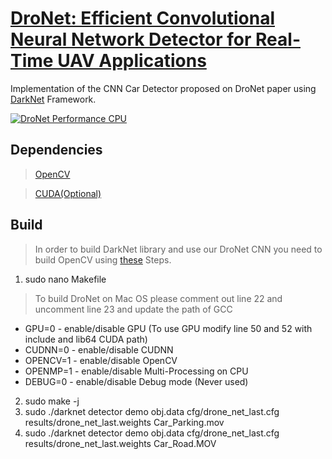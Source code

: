 # [DroNet: Efficient Convolutional Neural Network Detector for Real-Time UAV Applications](Paper/DroNet.pdf)
Implementation of the CNN Car Detector proposed on DroNet paper using [DarkNet](https://github.com/pjreddie/darknet) Framework.

[![DroNet Performance CPU](http://share.gifyoutube.com/KzB6Gb.gif)](Car_Parking.mov)


## Dependencies
> [OpenCV](https://opencv.org/)


> [CUDA(Optional)](https://developer.nvidia.com/cuda-downloads)

## Build

> In order to build DarkNet library and use our DroNet CNN you need to build OpenCV using [these](https://docs.opencv.org/2.4/doc/tutorials/introduction/linux_install/linux_install.html) Steps.
1. sudo nano Makefile
> To build DroNet on Mac OS please comment out line 22 and uncomment line 23 and update the path of GCC
- GPU=0 - enable/disable GPU (To use GPU modify line 50 and 52 with include and lib64 CUDA path)
- CUDNN=0 - enable/disable CUDNN
- OPENCV=1 - enable/disable OpenCV
- OPENMP=1 - enable/disable Multi-Processing on CPU
- DEBUG=0 - enable/disable Debug mode (Never used)
2. sudo make -j
3. sudo ./darknet detector demo obj.data cfg/drone_net_last.cfg results/drone_net_last.weights Car_Parking.mov
4. sudo ./darknet detector demo obj.data cfg/drone_net_last.cfg results/drone_net_last.weights Car_Road.MOV
